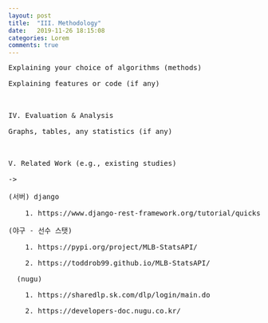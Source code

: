 ```yaml
---
layout: post
title:  "III. Methodology"
date:   2019-11-26 18:15:08
categories: Lorem
comments: true
---
```

<pre>
Explaining your choice of algorithms (methods)<br>
Explaining features or code (if any)<br>
<br>
IV. Evaluation & Analysis<br>
Graphs, tables, any statistics (if any)<br>
<br>
V. Related Work (e.g., existing studies)<br>
-><br>
(서버) django<br>
	1. https://www.django-rest-framework.org/tutorial/quickstart/<br>
(야구 - 선수 스탯) <br>
	1. https://pypi.org/project/MLB-StatsAPI/<br>
	2. https://toddrob99.github.io/MLB-StatsAPI/<br>
  (nugu)<br>
	1. https://sharedlp.sk.com/dlp/login/main.do<br>
	2. https://developers-doc.nugu.co.kr/<br>
 </pre>
